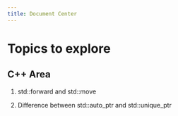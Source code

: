 ```yaml
---
title: Document Center
---
```


# Topics to explore  

## C++ Area   

1. std::forward and std::move
      
2. Difference between std::auto_ptr and std::unique_ptr    



